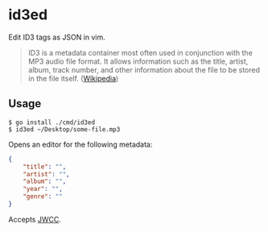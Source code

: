 # id3ed

Edit ID3 tags as JSON in vim.

> ID3 is a metadata container most often used in conjunction with the MP3 audio file format. It allows information such as the title, artist, album, track number, and other information about the file to be stored in the file itself. ([Wikipedia](https://en.wikipedia.org/wiki/ID3))

## Usage

```console
$ go install ./cmd/id3ed
$ id3ed ~/Desktop/some-file.mp3
```

Opens an editor for the following metadata:

```json
{
    "title": "",
    "artist": "",
    "album": "",
    "year": "",
    "genre": ""
}
```

Accepts [JWCC](https://nigeltao.github.io/blog/2021/json-with-commas-comments.html).
